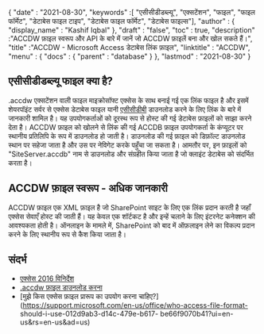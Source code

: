{
  "date" : "2021-08-30",
  "keywords" :[ "एसीसीडीडब्ल्यू", "एक्सटेंशन", "फाइल", "फाइल फॉर्मेट", "डेटाबेस फाइल टाइप", "डेटाबेस फाइल फॉर्मेट", "डेटाबेस फाइल्स"],
  "author" : {
    "display_name" : "Kashif Iqbal"
},
  "draft" : "false",
  "toc" : true,
  "description" :"ACCDW फ़ाइल स्वरूप और API के बारे में जानें जो ACCDW फ़ाइलें बना और खोल सकते हैं।",
  "title" :"ACCDW - Microsoft Access डेटाबेस लिंक फ़ाइल",
  "linktitle" : "ACCDW",
  "menu" : {
    "docs" : {
      "parent" : "database"
}
},
  "lastmod" : "2021-08-30"
}

## एसीसीडीडब्ल्यू फाइल क्या है?

.accdw एक्सटेंशन वाली फाइल माइक्रोसॉफ्ट एक्सेस के साथ बनाई गई एक लिंक फाइल है और इसमें शेयरपॉइंट सर्वर से एक्सेस डेटाबेस फाइल यानी [एसीसीडीबी](/hi/डेटाबेस/एसीसीडीबी/) डाउनलोड करने के लिए लिंक के बारे में जानकारी शामिल है। यह उपयोगकर्ताओं को दूरस्थ रूप से होस्ट की गई डेटाबेस फ़ाइलों को साझा करने देता है। ACCDW फ़ाइल को खोलने से लिंक की गई ACCDB फ़ाइल उपयोगकर्ता के कंप्यूटर पर स्थानीय प्रतिलिपि के रूप में डाउनलोड हो जाती है। डाउनलोड की गई फ़ाइल को डिफ़ॉल्ट डाउनलोड स्थान पर सहेजा जाता है और उस पर नेविगेट करके पहुँचा जा सकता है। आमतौर पर, इन फ़ाइलों को "SiteServer.accdb" नाम से डाउनलोड और संग्रहीत किया जाता है जो क्लाइंट डेटाबेस को संदर्भित करता है।

## ACCDW फ़ाइल स्वरूप - अधिक जानकारी

ACCDW फ़ाइल एक XML फ़ाइल है जो SharePoint साइट के लिए एक लिंक प्रदान करती है जहाँ एक्सेस सेवाएँ होस्ट की जाती हैं। यह केवल एक शॉर्टकट है और इन्हें चलाने के लिए इंटरनेट कनेक्शन की आवश्यकता होती है। ऑनलाइन के मामले में, SharePoint को बाद में ऑफ़लाइन लेने का विकल्प प्रदान करने के लिए स्थानीय रूप से कैश किया जाता है।

## संदर्भ

* [एक्सेस 2016 विनिर्देश](https://support.microsoft.com/en-us/office/access-specifications-0cf3c66f-9cf2-4e32-9568-98c1025bb47c)
* [.accdw फ़ाइल डाउनलोड करना](https://social.technet.microsoft.com/Forums/en-US/7bf02e9e-6246-44da-9513-4cf8f2cc2fb2/downloaded-accdw-file)
* [मुझे किस एक्सेस फ़ाइल प्रारूप का उपयोग करना चाहिए?](https://support.microsoft.com/en-us/office/who-access-file-format- should-i-use-012d9ab3-d14c-479e-b617- be66f9070b41?ui=en-us&rs=en-us&ad=us)

